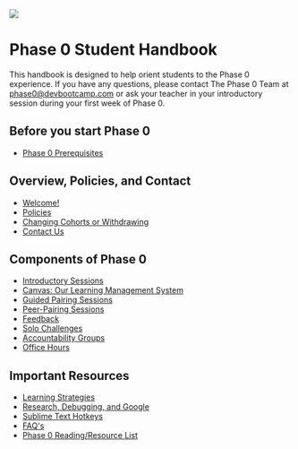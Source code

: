 <img src="https://github.com/Devbootcamp/graphic-assets/blob/master/logos/DBC_HORIZONTAL%20LOGO/2_COLOR/RGB/DBC_H_2C_RGB.png">

# Phase 0 Student Handbook

This handbook is designed to help orient students to the Phase 0 experience. If you have any questions, please contact The Phase 0 Team at [phase0@devbootcamp.com](mailto:phase0@devbootcamp.com) or ask your teacher in your introductory session during your first week of Phase 0.

## Before you start Phase 0
- [Phase 0 Prerequisites](phase-0-prerequisites.md)

## Overview, Policies, and Contact
- [Welcome!](overview.md)
- [Policies](policies.md)
- [Changing Cohorts or Withdrawing](changing-cohorts.md)
- [Contact Us](contact-and-support-list.md)

## Components of Phase 0

- [Introductory Sessions](intro-session.md)
- [Canvas: Our Learning Management System](canvas.md)
- [Guided Pairing Sessions](guided-pairing-sessions.md)
- [Peer-Pairing Sessions](pairing-in-phase-0.md)
- [Feedback](feedback.md)
- [Solo Challenges](solo-challenges.md)
- [Accountability Groups](accountability-groups.md)
- [Office Hours](office-hours.md)

## Important Resources

- [Learning Strategies](learning-strategies.md)
- [Research, Debugging, and Google](research-debugging-and-google.md)
- [Sublime Text Hotkeys](hotkeys.md)
- [FAQ's](FAQ.md)
- [Phase 0 Reading/Resource List](resources.md)

